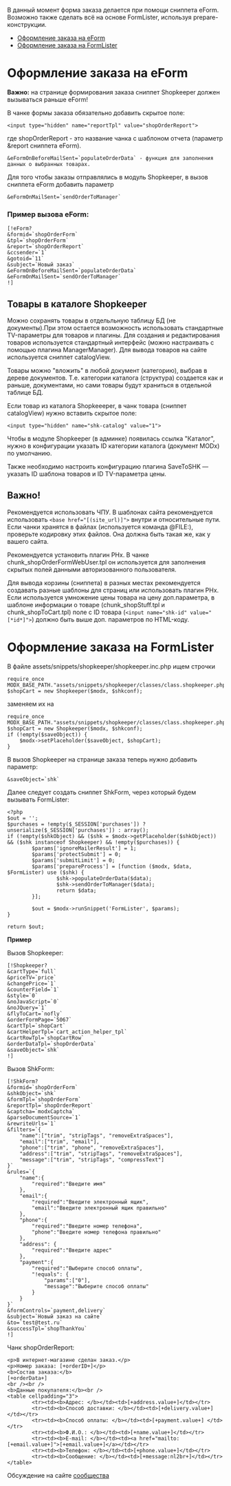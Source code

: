 В данный момент форма заказа делается при помощи сниппета eForm. Возможно также сделать всё на основе FormLister, используя prepare-конструкции.

* <a href="#eform">Оформление заказа на eForm</a>
* <a href="#formlister">Оформление заказа на FormLister</a>


<h1 id="eform">Оформление заказа на eForm</h1>

**Важно:** на странице формирования заказа сниппет Shopkeeper должен вызываться раньше eForm!

В чанке формы заказа обязательно добавить скрытое поле:
```
<input type="hidden" name="reportTpl" value="shopOrderReport">
```
где shopOrderReport - это название чанка с шаблоном отчета (параметр &report сниппета eForm).

```
&eFormOnBeforeMailSent=`populateOrderData` - функция для заполнения данных о выбранных товарах.
```

Для того чтобы заказы отправлялись в модуль Shopkeeper, в вызов сниппета eForm добавить параметр
```
&eFormOnMailSent=`sendOrderToManager`
```

### Пример вызова eForm: ###
```
[!eForm?
&formid=`shopOrderForm`
&tpl=`shopOrderForm`
&report=`shopOrderReport`
&ccsender=`1`
&gotoid=`11`
&subject=`Новый заказ`
&eFormOnBeforeMailSent=`populateOrderData`
&eFormOnMailSent=`sendOrderToManager`
!]
```

## Товары в каталоге Shopkeeper ##
Можно сохранять товары в отдельльную таблицу БД (не документы).При этом остается возможность использовать стандартные TV-параметры для товаров и плагины. Для создания и редактирования товаров используется стандартный интерфейс (можно настраивать с помощью плагина ManagerManager). Для вывода товаров на сайте используется сниппет catalogView.

Товары можно "вложить" в любой документ (категорию), выбрав в дереве документов. Т.е. категории каталога (структура) создается как и раньше, документами, но сами товары будут храниться в отдельной таблице БД.

Если товар из каталога Shopkeeeper, в чанк товара (сниппет catalogView) нужно вставить скрытое поле: 

```
<input type="hidden" name="shk-catalog" value="1">
```
Чтобы в модуле Shopkeeper (в админке) появилась ссылка "Каталог", нужно в конфигурации указать ID категории каталога (документ MODx) по умолчанию.

Также необходимо настроить конфигурацию плагина SaveToSHK — указать ID шаблона товаров и ID TV-параметра цены.


## Важно! ## 

Рекомендуется использовать ЧПУ. В шаблонах сайта рекомендуется использовать `<base href="[(site_url)]">` внутри <head> и относительные пути.
Если чанки хранятся в файлах (используется команда @FILE:), проверьте кодировку этих файлов. Она должна быть такая же, как у вашего сайта.
  
Рекомендуется установить плагин PHx. В чанке chunk_shopOrderFormWebUser.tpl  он используется для заполнения скрытых полей данными авторизованного пользователя.
  
Для вывода корзины (сниппета) в разных местах рекомендуется создавать разные шаблоны для страниц или использовать плагин PHx.
Если используется умножение цены товара на цену доп.параметра, в шаблоне информации о товаре (chunk_shopStuff.tpl и chunk_shopToCart.tpl) поле с ID товара (`<input name="shk-id" value="[*id*]">`) должно быть выше доп. параметров по HTML-коду.


<h1 id="formlister">Оформление заказа на FormLister</h1>
В файле assets/snippets/shopkeeper/shopkeeper.inc.php ищем строчки

```
require_once MODX_BASE_PATH."assets/snippets/shopkeeper/classes/class.shopkeeper.php";
$shopCart = new Shopkeeper($modx, $shkconf);
```
заменяем их на 

```
require_once MODX_BASE_PATH."assets/snippets/shopkeeper/classes/class.shopkeeper.php";
$shopCart = new Shopkeeper($modx, $shkconf);
if (!empty($saveObject)) {
    $modx->setPlaceholder($saveObject, $shopCart);
}
```

В вызов Shopkeeper на странице заказа теперь нужно добавить параметр:

```
&saveObject=`shk`
```
Далее следует создать сниппет ShkForm, через который будем вызывать FormLister:

```
<?php
$out = '';
$purchases = !empty($_SESSION['purchases']) ? unserialize($_SESSION['purchases']) : array();
if (!empty($shkObject) && ($shk = $modx->getPlaceholder($shkObject)) && ($shk instanceof Shopkeeper) && !empty($purchases)) {
        $params['ignoreMailerResult'] = 1;
        $params['protectSubmit'] = 0;
        $params['submitLimit'] = 0;
        $params['prepareProcess'] = [function ($modx, $data, $FormLister) use ($shk) {
                $shk->populateOrderData($data); 
                $shk->sendOrderToManager($data);
                return $data;
        }];

        $out = $modx->runSnippet('FormLister', $params);
}

return $out;
```

**Пример**

Вызов Shopkeeper:

```
[!Shopkeeper?
&cartType=`full`
&priceTV=`price`
&changePrice=`1`
&counterField=`1`
&style=`0`
&noJavaScript=`0`
&noJQuery=`1`
&flyToCart=`nofly`
&orderFormPage=`5067`
&cartTpl=`shopCart`
&cartHelperTpl=`cart_action_helper_tpl`
&cartRowTpl=`shopCartRow`
&orderDataTpl=`shopOrderData`
&saveObject=`shk`
!]
```

Вызов ShkForm:

```
[!ShkForm?
&formid=`shopOrderForm`
&shkObject=`shk`
&formTpl=`shopOrderForm`
&reportTpl=`shopOrderReport`
&captcha=`modxCaptcha`
&parseDocumentSource=`1`
&rewriteUrls=`1`
&filters=`{
    "name":["trim", "stripTags", "removeExtraSpaces"],
    "email":["trim", "email"],
    "phone":["trim", "phone", "removeExtraSpaces"],
    "address":["trim", "stripTags", "removeExtraSpaces"],
    "message":["trim", "stripTags", "compressText"]
}`
&rules=`{
    "name":{
        "required":"Введите имя"
    },
    "email":{
        "required":"Введите электронный ящик",
        "email":"Введите электронный ящик правильно"
    },
    "phone":{
        "required":"Введите номер телефона",
        "phone":"Введите номер телефона правильно"
    },
    "address": {
        "required":"Введите адрес"
    },
    "payment":{
        "required":"Выберите способ оплаты",
        "!equals": {
            "params":["0"],
            "message":"Выберите способ оплаты"
        }
    }
}`
&formControls=`payment,delivery`
&subject=`Новый заказ на сайте`
&to=`test@test.ru`
&successTpl=`shopThankYou`
!]
```

Чанк shopOrderReport:

```
<p>В интернет-магазине сделан заказ.</p>
<p>Номер заказа: [+orderID+]</p>
<b>Состав заказа:</b>
[+orderData+]
<br /><br />
<b>Данные покупателя:</b><br />
<table cellpadding="3">
        <tr><td><b>Адрес: </b></td><td>[+address.value+]</td></tr>
        <tr><td><b>Способ доставки: </b></td><td>[+delivery.value+]</td></tr>
        <tr><td><b>Способ оплаты: </b></td><td>[+payment.value+] </td></tr>
        <tr><td><b>Ф.И.О.: </b></td><td>[+name.value+]</td></tr>
        <tr><td><b>E-mail: </b></td><td><a href="mailto:[+email.value+]">[+email.value+]</a></td></tr>
        <tr><td><b>Телефон: </b></td><td>[+phone.value+]</td></tr>
        <tr><td><b>Сообщение: </b></td><td>[+message:nl2br+]</td></tr>
</table>
```
Обсуждение на сайте [сообщества](http://modx.im/blog/fast-solution/5917.html)
